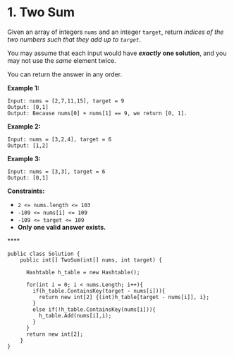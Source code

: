 # 1. Two Sum

Given an array of integers `nums` and an integer `target`, return _indices of the two numbers such that they add up to `target`_.

You may assume that each input would have _**exactly**_ **one solution**, and you may not use the _same_ element twice.

You can return the answer in any order.

**Example 1:**

```text
Input: nums = [2,7,11,15], target = 9
Output: [0,1]
Output: Because nums[0] + nums[1] == 9, we return [0, 1].
```

**Example 2:**

```text
Input: nums = [3,2,4], target = 6
Output: [1,2]
```

**Example 3:**

```text
Input: nums = [3,3], target = 6
Output: [0,1]
```

**Constraints:**

* `2 <= nums.length <= 103`
* `-109 <= nums[i] <= 109`
* `-109 <= target <= 109`
* **Only one valid answer exists.**

\*\*\*\*

```text
public class Solution {
    public int[] TwoSum(int[] nums, int target) {
      
      Hashtable h_table = new Hashtable();
      
      for(int i = 0; i < nums.Length; i++){
        if(h_table.ContainsKey(target - nums[i])){
          return new int[2] {(int)h_table[target - nums[i]], i};
        }
        else if(!h_table.ContainsKey(nums[i])){
          h_table.Add(nums[i],i);
        }
      }
      return new int[2];
    }
}
```

